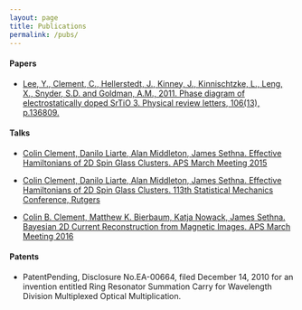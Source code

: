```yaml
---
layout: page
title: Publications
permalink: /pubs/
---
```



#### Papers

* [Lee, Y., Clement, C., Hellerstedt, J., Kinney, J., Kinnischtzke, L., Leng, X., Snyder, S.D. and Goldman, A.M., 2011. Phase diagram of electrostatically doped SrTiO 3. Physical review letters, 106(13), p.136809.](http://journals.aps.org/prl/abstract/10.1103/PhysRevLett.106.136809)

#### Talks

* [Colin Clement, Danilo Liarte, Alan Middleton, James Sethna. Effective Hamiltonians of 2D Spin Glass Clusters. APS March Meeting 2015](http://meetings.aps.org/link/BAPS.2015.MAR.B50.4)

* [Colin Clement, Danilo Liarte, Alan Middleton, James Sethna. Effective Hamiltonians of 2D Spin Glass Clusters. 113th Statistical Mechanics Conference, Rutgers](http://dx.doi.org/10.1007/s10955-015-1397-4)

* [Colin B. Clement, Matthew K. Bierbaum, Katja Nowack, James Sethna. Bayesian 2D Current Reconstruction from Magnetic Images. APS March Meeting 2016](http://meetings.aps.org/link/BAPS.2016.MAR.B46.5)


#### Patents

* PatentPending, Disclosure No.EA-00664, filed December 14, 2010 for an invention entitled 
Ring Resonator Summation Carry for Wavelength Division Multiplexed Optical Multiplication.

